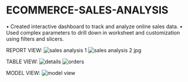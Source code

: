 # ECOMMERCE-SALES-ANALYSIS
• Created interactive dashboard to track and analyze online sales data.
• Used complex parameters to drill down in worksheet and customization using filters and slicers.

REPORT VIEW:
![sales analysis 1](https://github.com/user-attachments/assets/dbd01a06-cbad-41cc-ac00-9a19e89e763e)
![sales analysis 2 jpg ](https://github.com/user-attachments/assets/05a3c0b6-c662-47ce-b032-e867a9d34727)


TABLE VIEW:
![details](https://github.com/user-attachments/assets/17d0de29-f4f6-4cae-9491-5adee4d23129)
![orders](https://github.com/user-attachments/assets/a3118dad-8770-4cf8-9005-d2283b4e1829)

MODEL VIEW:
![model view](https://github.com/user-attachments/assets/09322169-e4c4-43b9-93e2-ae8c7acd3e24)
